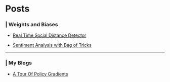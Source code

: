 # Posts

### | Weights and Biases

* [Real Time Social Distance Detector](https://wandb.ai/social-distance-detector/real-time-social-distance-detector/reports/Real-Time-Social-Distance-Detector--Vmlldzo0Njc3OTI)

* [Sentiment Analysis with Bag of Tricks](https://wandb.ai/piyush_dev/bag_of_tricks/reports/Sentiment-Analysis-with-Bag-of-Tricks--Vmlldzo1Nzg1OTE)

---

### | My Blogs

* [A Tour Of Policy Gradients
](https://tech-a-way-blog.vercel.app/policy_gradients_rl.html)